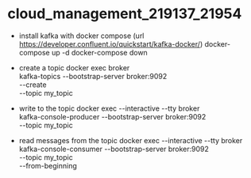 # cloud_management_219137_21954

- install kafka with docker compose (url https://developer.confluent.io/quickstart/kafka-docker/)
docker-compose up -d
docker-compose down

- create a topic
docker exec broker \
kafka-topics --bootstrap-server broker:9092 \
             --create \
             --topic my_topic

- write to the topic
docker exec --interactive --tty broker \
kafka-console-producer --bootstrap-server broker:9092 \
                       --topic my_topic

- read messages from the topic
docker exec --interactive --tty broker \
kafka-console-consumer --bootstrap-server broker:9092 \
                       --topic my_topic \
                       --from-beginning

